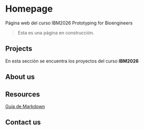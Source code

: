 # Homepage
Página web del curso IBM2026 Prototyping for Bioengineers

> Esta es una página en construcción.

## Projects

En esta sección se encuentra los proyectos del curso **IBM2026**

## About us

## Resources

[Guía de Markdown](https://www.markdownguide.org/basic-syntax)

## Contact us
